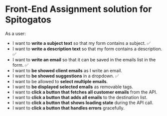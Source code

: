 # Front-End Assignment solution for Spitogatos

As a user:

- I want to **write a subject text** so that my form contains a subject. ✅
- I want to **write a description text** so that my form contains a description. ✅
- I want to **write an email** so that it can be saved in the emails list in the form. ✅
- I want to **be showed client emails** as I write an email.
- I want to **be showed suggestions** in a dropdown. ✅
- I want to be allowed to **select multiple emails**.
- I want to **be displayed selected emails** as removable tags.
- I want to **click a button that fetches all customer emails** from the API.
- I want to **click a button that adds all emails** to the destination list.
- I want to **click a button that shows loading state** during the API call.
- I want to **click a button that handles errors** gracefully.
